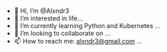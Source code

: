 - 👋 Hi, I’m @Alxndr3
- 👀 I’m interested in life...
- 🌱 I’m currently learning Python and Kubernetes ...
- 💞️ I’m looking to collaborate on ...
- 📫 How to reach me: alxndr3@gmail.com ...

<!---
Alxndr3/Alxndr3 is a ✨ special ✨ repository because its `README.md` (this file) appears on your GitHub profile.
You can click the Preview link to take a look at your changes.
--->
